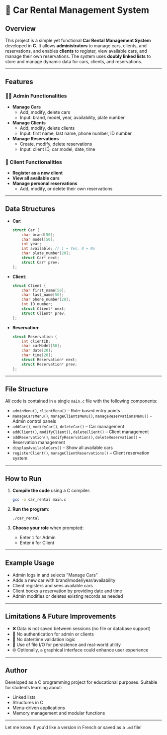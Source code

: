 # 🚗 Car Rental Management System

## Overview

This project is a simple yet functional **Car Rental Management System** developed in **C**. It allows **administrators** to manage cars, clients, and reservations, and enables **clients** to register, view available cars, and manage their own reservations. The system uses **doubly linked lists** to store and manage dynamic data for cars, clients, and reservations.

---

## Features

### 🧑‍💼 Admin Functionalities
- **Manage Cars**
  - Add, modify, delete cars
  - Input: brand, model, year, availability, plate number
- **Manage Clients**
  - Add, modify, delete clients
  - Input: first name, last name, phone number, ID number
- **Manage Reservations**
  - Create, modify, delete reservations
  - Input: client ID, car model, date, time

### 🧑 Client Functionalities
- **Register as a new client**
- **View all available cars**
- **Manage personal reservations**
  - Add, modify, or delete their own reservations

---

## Data Structures

- **Car**:
  ```c
  struct Car {
      char brand[50];
      char model[50];
      int year;
      int available; // 1 = Yes, 0 = No
      char plate_number[20];
      struct Car* next;
      struct Car* prev;
  };
  ```

- **Client**:
  ```c
  struct Client {
      char first_name[50];
      char last_name[50];
      char phone_number[20];
      int ID_number;
      struct Client* next;
      struct Client* prev;
  };
  ```

- **Reservation**:
  ```c
  struct Reservation {
      int clientID;
      char carModel[50];
      char date[20];
      char time[20];
      struct Reservation* next;
      struct Reservation* prev;
  };
  ```

---

## File Structure

All code is contained in a single `main.c` file with the following components:

- `adminMenu()`, `clientMenu()` – Role-based entry points
- `manageCarsMenu()`, `manageClientsMenu()`, `manageReservationsMenu()` – Admin control panels
- `addCar()`, `modifyCar()`, `deleteCar()` – Car management
- `addClient()`, `modifyClient()`, `deleteClient()` – Client management
- `addReservation()`, `modifyReservation()`, `deleteReservation()` – Reservation management
- `displayAvailableCars()` – Show all available cars
- `registerClient()`, `manageClientReservations()` – Client reservation system

---

## How to Run

1. **Compile the code** using a C compiler:
   ```bash
   gcc -o car_rental main.c
   ```

2. **Run the program**:
   ```bash
   ./car_rental
   ```

3. **Choose your role** when prompted:
   - Enter `1` for Admin
   - Enter `0` for Client

---

## Example Usage

- Admin logs in and selects "Manage Cars"
- Adds a new car with brand/model/year/availability
- Client registers and sees available cars
- Client books a reservation by providing date and time
- Admin modifies or deletes existing records as needed

---

## Limitations & Future Improvements

- ❌ Data is not saved between sessions (no file or database support)
- 🔐 No authentication for admin or clients
- 📅 No date/time validation logic
- 🔄 Use of file I/O for persistence and real-world utility
- 🌐 Optionally, a graphical interface could enhance user experience

---

## Author

Developed as a C programming project for educational purposes. Suitable for students learning about:
- Linked lists
- Structures in C
- Menu-driven applications
- Memory management and modular functions

---

Let me know if you'd like a version in French or saved as a `.md` file!
